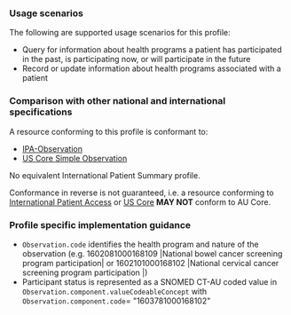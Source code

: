 ### Usage scenarios

The following are supported usage scenarios for this profile:

- Query for information about health programs a patient has participated in the past, is participating now, or will participate in the future
- Record or update information about health programs associated with a patient


### Comparison with other national and international specifications

A resource conforming to this profile is conformant to:
- [IPA-Observation](https://build.fhir.org/ig/HL7/fhir-ipa/StructureDefinition-ipa-observation.html)
- [US Core Simple Observation](http://hl7.org/fhir/us/core/StructureDefinition/us-core-simple-observation)

No equivalent International Patient Summary profile.

Conformance in reverse is not guaranteed, i.e. a resource conforming to [International Patient Access](https://build.fhir.org/ig/HL7/fhir-ipa) or [US Core](http://hl7.org/fhir/us/core) **MAY NOT** conform to AU Core.


### Profile specific implementation guidance
- `Observation.code` identifies the health program and nature of the observation (e.g. 1602081000168109 \|National bowel cancer screening program participation\| or 1602101000168102 \|National cervical cancer screening program participation	\|)
- Participant status is represented as a SNOMED CT-AU coded value in `Observation.component.valueCodeableConcept` with `Observation.component.code`= "1603781000168102" 




